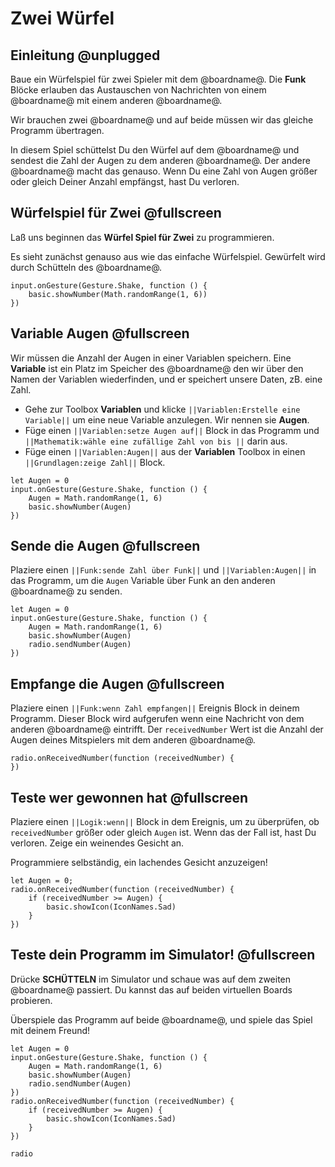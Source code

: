 # Zwei Würfel

## Einleitung @unplugged

Baue ein Würfelspiel für zwei Spieler mit dem @boardname@. Die **Funk** Blöcke erlauben das Austauschen von Nachrichten von einem @boardname@ mit einem anderen @boardname@.

Wir brauchen zwei @boardname@ und auf beide müssen wir das gleiche Programm übertragen.

In diesem Spiel schüttelst Du den Würfel auf dem @boardname@ und sendest die Zahl der Augen zu dem anderen @boardname@. Der andere @boardname@ macht das genauso. Wenn Du eine Zahl von Augen größer oder gleich Deiner Anzahl empfängst, hast Du verloren.

## Würfelspiel für Zwei @fullscreen

Laß uns beginnen das **Würfel Spiel für Zwei** zu programmieren.

Es sieht zunächst genauso aus wie das einfache Würfelspiel. Gewürfelt wird durch Schütteln des @boardname@. 

```blocks
input.onGesture(Gesture.Shake, function () {
    basic.showNumber(Math.randomRange(1, 6))
})
```

## Variable Augen @fullscreen

Wir müssen die Anzahl der Augen in einer Variablen speichern. Eine **Variable** ist ein Platz im Speicher des @boardname@ den wir über den Namen der Variablen wiederfinden, und er speichert unsere Daten, zB. eine Zahl.

* Gehe zur Toolbox **Variablen** und klicke ``||Variablen:Erstelle eine Variable||`` um eine neue Variable anzulegen. Wir nennen sie **Augen**. 
* Füge einen ``||Variablen:setze Augen auf||`` Block in das Programm und ``||Mathematik:wähle eine zufällige Zahl von bis ||`` darin aus.
* Füge einen ``||Variablen:Augen||`` aus der **Variablen** Toolbox in einen ``||Grundlagen:zeige Zahl||`` Block.

```blocks
let Augen = 0
input.onGesture(Gesture.Shake, function () {
    Augen = Math.randomRange(1, 6)
    basic.showNumber(Augen)
})
```

## Sende die Augen @fullscreen

Plaziere einen ``||Funk:sende Zahl über Funk||`` und ``||Variablen:Augen||`` in das Programm, um die ``Augen`` Variable über Funk an den anderen @boardname@ zu senden.

```blocks
let Augen = 0
input.onGesture(Gesture.Shake, function () {
    Augen = Math.randomRange(1, 6)
    basic.showNumber(Augen)
    radio.sendNumber(Augen)
})
```

## Empfange die Augen @fullscreen

Plaziere einen ``||Funk:wenn Zahl empfangen||`` Ereignis Block in deinem Programm. Dieser Block wird aufgerufen wenn eine Nachricht von dem anderen @boardname@ eintrifft. Der ``receivedNumber`` Wert  ist die Anzahl der Augen deines Mitspielers mit dem anderen @boardname@.

```blocks
radio.onReceivedNumber(function (receivedNumber) {
})
```

## Teste wer gewonnen hat @fullscreen

Plaziere einen ``||Logik:wenn||`` Block in dem Ereignis, um zu überprüfen, ob ``receivedNumber`` größer oder gleich ``Augen`` ist. 
Wenn das der Fall ist, hast Du verloren. Zeige ein weinendes Gesicht an.

Programmiere selbständig, ein lachendes Gesicht anzuzeigen!

```blocks
let Augen = 0;
radio.onReceivedNumber(function (receivedNumber) {
    if (receivedNumber >= Augen) {
        basic.showIcon(IconNames.Sad)
    }
})
```

## Teste dein Programm im Simulator! @fullscreen

Drücke **SCHÜTTELN** im Simulator und schaue was auf dem zweiten @boardname@ passiert. Du kannst das auf beiden virtuellen Boards probieren.

Überspiele das Programm auf beide @boardname@, und spiele das Spiel mit deinem Freund!

```blocks
let Augen = 0
input.onGesture(Gesture.Shake, function () {
    Augen = Math.randomRange(1, 6)
    basic.showNumber(Augen)
    radio.sendNumber(Augen)
})
radio.onReceivedNumber(function (receivedNumber) {
    if (receivedNumber >= Augen) {
        basic.showIcon(IconNames.Sad)
    }
})
```

```package
radio
```
